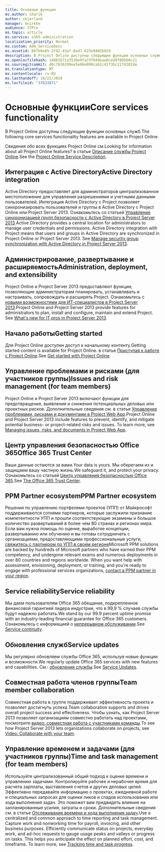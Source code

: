 ```yaml
---
title: Основные функции
ms.author: sharik
author: skjerland
manager: mnirkhe
audience: ITPro
ms.topic: article
ms.service: o365-administration
localization_priority: Normal
ms.custom: Adm_ServiceDesc
ms.assetid: 6bfb9e65-2f42-43af-8ad7-623e9402b029
description: В Project Online доступны следующие функции основных служб.
ms.openlocfilehash: 14081671a3539e9fa73f049eae0ced9f80568c21
ms.sourcegitcommit: d6c7836299ee5e86e890cab1c41f3bc21fd282de
ms.translationtype: MT
ms.contentlocale: ru-RU
ms.lasthandoff: 10/22/2019
ms.locfileid: "37633871"
---
```

# <a name="core-services-functionality"></a><span data-ttu-id="baddf-103">Основные функции</span><span class="sxs-lookup"><span data-stu-id="baddf-103">Core services functionality</span></span>

<span data-ttu-id="baddf-104">В Project Online доступны следующие функции основных служб.</span><span class="sxs-lookup"><span data-stu-id="baddf-104">The following core services functionality features are available in Project Online.</span></span>
  
<span data-ttu-id="baddf-105">Сведения обо всех функциях Project Online см.</span><span class="sxs-lookup"><span data-stu-id="baddf-105">Looking for information about all Project Online features?</span></span> <span data-ttu-id="baddf-106">в статье [Описание службы Project Online](project-online-service-description.md).</span><span class="sxs-lookup"><span data-stu-id="baddf-106">See the [Project Online Service Description](project-online-service-description.md).</span></span>
  
## <a name="active-directory-integration"></a><span data-ttu-id="baddf-107">Интеграция с Active Directory</span><span class="sxs-lookup"><span data-stu-id="baddf-107">Active Directory integration</span></span>

<span data-ttu-id="baddf-p102">Active Directory предоставляет для администраторов централизованное местоположение для управления разрешениями и учетными данными пользователей. Интеграция Active Directory с Project позволяет синхронизировать пользователей и группы в Active Directory с Project Online или Project Server 2013. Ознакомьтесь со статьей [Управление синхронизацией групп безопасности с Active Directory в Project Server 2013](https://go.microsoft.com/fwlink/p/?LinkId=402631).</span><span class="sxs-lookup"><span data-stu-id="baddf-p102">Active Directory provides a central location for administrators to manage user credentials and permissions. Active Directory integration with Project means that users and groups in Active Directory are synchronized in Project Online or Project Server 2013. See [Manage security group synchronization with Active Directory in Project Server 2013](https://go.microsoft.com/fwlink/p/?LinkId=402631).</span></span>
  
## <a name="administration-deployment-and-extensibility"></a><span data-ttu-id="baddf-111">Администрирование, развертывание и расширяемость</span><span class="sxs-lookup"><span data-stu-id="baddf-111">Administration, deployment, and extensibility</span></span>

<span data-ttu-id="baddf-p103">Project Online и Project Server 2013 предоставляют функции, позволяющие администраторам планировать, устанавливать и настраивать, сопровождать и расширять Project. Ознакомьтесь с [новыми возможностями для ИТ-специалистов в Project Server 2013](https://go.microsoft.com/fwlink/p/?LinkId=272017).</span><span class="sxs-lookup"><span data-stu-id="baddf-p103">Project Online and Project Server 2013 provide features for administrators to plan, install and configure, maintain and extend Project. See [What's new for IT pros in Project Server 2013](https://go.microsoft.com/fwlink/p/?LinkId=272017).</span></span>
  
## <a name="getting-started"></a><span data-ttu-id="baddf-114">Начало работы</span><span class="sxs-lookup"><span data-stu-id="baddf-114">Getting started</span></span>

<span data-ttu-id="baddf-115">Для Project Online доступен доступ к начальному контенту.</span><span class="sxs-lookup"><span data-stu-id="baddf-115">Getting started content is available for Project Online.</span></span> <span data-ttu-id="baddf-116">в статье [Приступая к работе с Project Online](https://support.office.com/en-us/article/Get-started-with-Project-Online-E3E5F64F-ADA5-4F9D-A578-130B2D4E5F11?ui=en-US&amp;rs=en-US&amp;ad=US).</span><span class="sxs-lookup"><span data-stu-id="baddf-116">See [Get started with Project Online](https://support.office.com/en-us/article/Get-started-with-Project-Online-E3E5F64F-ADA5-4F9D-A578-130B2D4E5F11?ui=en-US&amp;rs=en-US&amp;ad=US).</span></span>
  
## <a name="issues-and-risk-management-for-team-members"></a><span data-ttu-id="baddf-117">Управление проблемами и рисками (для участников группы)</span><span class="sxs-lookup"><span data-stu-id="baddf-117">Issues and risk management (for team members)</span></span>

<span data-ttu-id="baddf-p105">Project Online и Project Server 2013 включают функции для предотвращения, выявления и снижения потенциальных деловых или проектных рисков. Дополнительные сведения см. в статье [Управление проблемами, рисками и документами в Project Web App](https://go.microsoft.com/fwlink/?LinkId=402634).</span><span class="sxs-lookup"><span data-stu-id="baddf-p105">Project Online and Project Server 2013 include features to prevent, identify, and mitigate potential business- or project-related risks and issues. To learn more, see [Managing issues, risks, and documents in Project Web App](https://go.microsoft.com/fwlink/?LinkId=402634).</span></span>
  
## <a name="office-365-trust-center"></a><span data-ttu-id="baddf-120">Центр управления безопасностью Office 365</span><span class="sxs-lookup"><span data-stu-id="baddf-120">Office 365 Trust Center</span></span>

<span data-ttu-id="baddf-121">Ваши данные остаются за вами.</span><span class="sxs-lookup"><span data-stu-id="baddf-121">Your data is yours.</span></span> <span data-ttu-id="baddf-122">Мы оберегаем их и защищаем вашу частную жизнь.</span><span class="sxs-lookup"><span data-stu-id="baddf-122">We safeguard it, and protect your privacy.</span></span> <span data-ttu-id="baddf-123">Ознакомьтесь со статьей [Центр управления безопасностью Office 365](https://go.microsoft.com/fwlink/?LinkId=402637).</span><span class="sxs-lookup"><span data-stu-id="baddf-123">See [The Office 365 Trust Center](https://go.microsoft.com/fwlink/?LinkId=402637).</span></span>
  
## <a name="ppm-partner-ecosystem"></a><span data-ttu-id="baddf-124">PPM Partner ecosystem</span><span class="sxs-lookup"><span data-stu-id="baddf-124">PPM Partner ecosystem</span></span>

<span data-ttu-id="baddf-p107">Решения по управлению портфелями проектов (УПП) от Майкрософт поддерживаются сотнями партнеров, которые заслужили признание компетентности УПП и прошли соответствующие экзамены и большое количество развертываний в более чем 80 странах и регионах мира. Если вам нужна помощь по оценке, выработке концепции, развертыванию или обучению и вы готовы сотрудничать с организациями, предоставляющими профессиональные услуги, [свяжитесь с партнером по УПП в своем регионе](https://go.microsoft.com/fwlink/p/?LinkId=272646)</span><span class="sxs-lookup"><span data-stu-id="baddf-p107">Microsoft PPM solutions are backed by hundreds of Microsoft partners who have earned their PPM competency, and undergone relevant exams and numerous deployments in over 80 countries and regions worldwide. When you want help with assessment, envisioning, deployment, or training, and you're ready to engage with professional services organizations, [contact a PPM partner in your region](https://go.microsoft.com/fwlink/p/?LinkId=272646).</span></span>
  
## <a name="service-reliability"></a><span data-ttu-id="baddf-127">Service reliability</span><span class="sxs-lookup"><span data-stu-id="baddf-127">Service reliability</span></span>

<span data-ttu-id="baddf-128">Мы даем пользователям Office 365 обещание, подкрепленное финансовой гарантией лидера индустрии, что в 99,9 % случаев службы будут надежно работать.</span><span class="sxs-lookup"><span data-stu-id="baddf-128">We stand by our 99.9 percent uptime promise with an industry-leading financial guarantee for Office 365 customers.</span></span> <span data-ttu-id="baddf-129">Ознакомьтесь с информацией о [непрерывном обслуживании](https://go.microsoft.com/fwlink/?LinkId=402653).</span><span class="sxs-lookup"><span data-stu-id="baddf-129">See [Service continuity](https://go.microsoft.com/fwlink/?LinkId=402653).</span></span>
  
## <a name="service-updates"></a><span data-ttu-id="baddf-130">Обновления служб</span><span class="sxs-lookup"><span data-stu-id="baddf-130">Service updates</span></span>

<span data-ttu-id="baddf-131">Мы регулярно обновляем службы Office 365, используя новые функции и возможности.</span><span class="sxs-lookup"><span data-stu-id="baddf-131">We regularly update Office 365 services with new features and capabilities.</span></span> <span data-ttu-id="baddf-132">См.: [обновления службы](../office-365-platform-service-description/service-updates.md).</span><span class="sxs-lookup"><span data-stu-id="baddf-132">See [Service Updates](../office-365-platform-service-description/service-updates.md).</span></span>
  
## <a name="team-member-collaboration"></a><span data-ttu-id="baddf-133">Совместная работа членов группы</span><span class="sxs-lookup"><span data-stu-id="baddf-133">Team member collaboration</span></span>

<span data-ttu-id="baddf-134">Совместная работа в группе поддерживает эффективность проекта и позволяет достигнуть успеха.</span><span class="sxs-lookup"><span data-stu-id="baddf-134">Team collaboration supports and drives overall project success and effectiveness.</span></span> <span data-ttu-id="baddf-135">Чтобы узнать, как Project Server 2013 позволяет организациям совместно работать над проектами, посмотрите [видео: совместная работа с участниками команды](https://go.microsoft.com/fwlink/?LinkId=402628).</span><span class="sxs-lookup"><span data-stu-id="baddf-135">To see how Project Server 2013 lets organizations collaborate on projects, see [Video: Collaborate with your team](https://go.microsoft.com/fwlink/?LinkId=402628).</span></span>
  
## <a name="time-and-task-management-for-team-members"></a><span data-ttu-id="baddf-136">Управление временем и задачами (для участников группы)</span><span class="sxs-lookup"><span data-stu-id="baddf-136">Time and task management (for team members)</span></span>

<span data-ttu-id="baddf-p111">Используйте централизованный общий подход к оценке времени и управлению задачами. Контролируйте рабочее и нерабочее время для расчета зарплаты, выставления счетов и других деловых целей. Эффективно передавайте информацию о проектах, ежедневной работе и специальных запросах для оценки пиков и спадов использования или хода выполнения задач. Это поможет вам предвидеть влияние на запланированные усилия, затраты и сроки. Дополнительные сведения см. в статье [Отслеживание времени и хода выполнения задач](https://go.microsoft.com/fwlink/p/?LinkId=271321).</span><span class="sxs-lookup"><span data-stu-id="baddf-p111">Use a centralized and common approach to time reporting and task management. Capture work and nonworking time for payroll, invoicing, and other business purposes. Efficiently communicate status on projects, everyday work, and ad-hoc requests to gauge usage peaks and valleys or progress on tasks. This helps you anticipate the effect on planned effort, cost, and timeframe. To learn more, see [Tracking time and task progress](https://go.microsoft.com/fwlink/p/?LinkId=271321).</span></span>
  